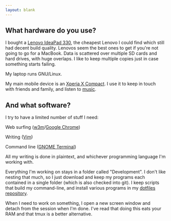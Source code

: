 ```yaml
---
layout: blank
---
```

## What hardware do you use?

I bought a [Lenovo IdeaPad 330](http://en.wikipedia.org/wiki/IdeaPad#IdeaPad_300_Series), the cheapest Lenovo I could find which still had decent build quality. Lenovos seem the best ones to get if you're not going to go for a MacBook. Data is scattered over multiple SD cards and hard drives, with huge overlaps. I like to keep multiple copies just in case something starts failing.

My laptop runs GNU/Linux.

My main mobile device is an [Xperia X Compact](http://en.wikipedia.org/wiki/Sony_Xperia_X_Compact). I use it to keep in touch with friends and family, and listen to [music](http://nirvana.com).

## And what software?

I try to have a limited number of stuff I need:

Web surfing ([w3m](http://w3m.sourceforge.net/)/[Google Chrome](http://google.com/chrome/))

Writing ([Vim](http://www.vim.org/))

Command line ([GNOME Terminal](http://help.gnome.org/users/gnome-terminal/stable/))

All my writing is done in plaintext, and whichever programming language I'm working with.

Everything I'm working on stays in a folder called "Development". I don't like nesting that much, so I just download and keep my programs each contained in a single folder (which is also checked into git). I keep scripts that build my command-line, and install various programs in my [dotfiles repository](http://github.com/sonnyksimon/dotfiles). 

When I need to work on something, I open a new screen window and detach from the session when I'm done. I've read that doing this eats your RAM and that tmux is a better alternative. 
